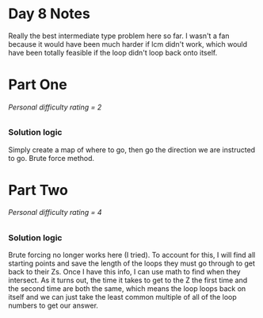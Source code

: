 # Day 8 Notes
Really the best intermediate type problem here so far. I wasn't a fan because it would have been much harder if lcm didn't work, which would have been totally feasible if the loop didn't loop back onto itself.

# Part One
###### Personal difficulty rating = 2

### Solution logic
Simply create a map of where to go, then go the direction we are instructed to go. Brute force method.

# Part Two
###### Personal difficulty rating = 4

### Solution logic
Brute forcing no longer works here (I tried). To account for this, I will find all starting points and save the length of the loops they must go through to get back to their Zs. Once I have this info, I can use math to find when they intersect. As it turns out, the time it takes to get to the Z the first time and the second time are both the same, which means the loop loops back on itself and we can just take the least common multiple of all of the loop numbers to get our answer.
